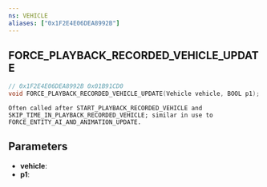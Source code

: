 ```yaml
---
ns: VEHICLE
aliases: ["0x1F2E4E06DEA8992B"]
---
```

## FORCE_PLAYBACK_RECORDED_VEHICLE_UPDATE

```c
// 0x1F2E4E06DEA8992B 0x01B91CD0
void FORCE_PLAYBACK_RECORDED_VEHICLE_UPDATE(Vehicle vehicle, BOOL p1);
```

```
Often called after START_PLAYBACK_RECORDED_VEHICLE and SKIP_TIME_IN_PLAYBACK_RECORDED_VEHICLE; similar in use to FORCE_ENTITY_AI_AND_ANIMATION_UPDATE.
```

## Parameters
* **vehicle**: 
* **p1**: 

